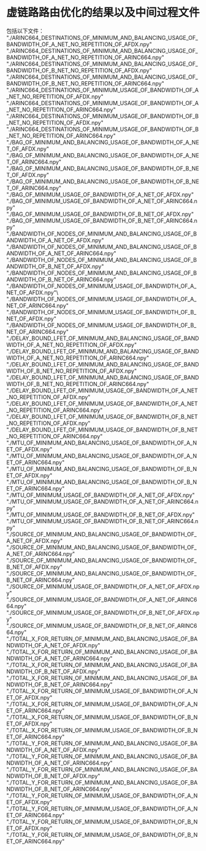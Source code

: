 # 虚链路路由优化的结果以及中间过程文件
包括以下文件：
"./ARINC664_DESTINATIONS_OF_MINIMUM_AND_BALANCING_USAGE_OF_BANDWIDTH_OF_A_NET_NO_REPETITION_OF_AFDX.npy"\
"./ARINC664_DESTINATIONS_OF_MINIMUM_AND_BALANCING_USAGE_OF_BANDWIDTH_OF_A_NET_NO_REPETITION_OF_ARINC664.npy"\
"./ARINC664_DESTINATIONS_OF_MINIMUM_AND_BALANCING_USAGE_OF_BANDWIDTH_OF_B_NET_NO_REPETITION_OF_AFDX.npy"\
"./ARINC664_DESTINATIONS_OF_MINIMUM_AND_BALANCING_USAGE_OF_BANDWIDTH_OF_B_NET_NO_REPETITION_OF_ARINC664.npy"\
"./ARINC664_DESTINATIONS_OF_MINIMUM_USAGE_OF_BANDWIDTH_OF_A_NET_NO_REPETITION_OF_AFDX.npy"\
"./ARINC664_DESTINATIONS_OF_MINIMUM_USAGE_OF_BANDWIDTH_OF_A_NET_NO_REPETITION_OF_ARINC664.npy"\
"./ARINC664_DESTINATIONS_OF_MINIMUM_USAGE_OF_BANDWIDTH_OF_B_NET_NO_REPETITION_OF_AFDX.npy"\
"./ARINC664_DESTINATIONS_OF_MINIMUM_USAGE_OF_BANDWIDTH_OF_B_NET_NO_REPETITION_OF_ARINC664.npy"\
"./BAG_OF_MINIMUM_AND_BALANCING_USAGE_OF_BANDWIDTH_OF_A_NET_OF_AFDX.npy"\
"./BAG_OF_MINIMUM_AND_BALANCING_USAGE_OF_BANDWIDTH_OF_A_NET_OF_ARINC664.npy"\
"./BAG_OF_MINIMUM_AND_BALANCING_USAGE_OF_BANDWIDTH_OF_B_NET_OF_AFDX.npy"\
"./BAG_OF_MINIMUM_AND_BALANCING_USAGE_OF_BANDWIDTH_OF_B_NET_OF_ARINC664.npy"\
"./BAG_OF_MINIMUM_USAGE_OF_BANDWIDTH_OF_A_NET_OF_AFDX.npy"\
"./BAG_OF_MINIMUM_USAGE_OF_BANDWIDTH_OF_A_NET_OF_ARINC664.npy"\
"./BAG_OF_MINIMUM_USAGE_OF_BANDWIDTH_OF_B_NET_OF_AFDX.npy"\
"./BAG_OF_MINIMUM_USAGE_OF_BANDWIDTH_OF_B_NET_OF_ARINC664.npy"\
"./BANDWIDTH_OF_NODES_OF_MINIMUM_AND_BALANCING_USAGE_OF_BANDWIDTH_OF_A_NET_OF_AFDX.npy"\
"./BANDWIDTH_OF_NODES_OF_MINIMUM_AND_BALANCING_USAGE_OF_BANDWIDTH_OF_A_NET_OF_ARINC664.npy"\
"./BANDWIDTH_OF_NODES_OF_MINIMUM_AND_BALANCING_USAGE_OF_BANDWIDTH_OF_B_NET_OF_AFDX.npy"\
"./BANDWIDTH_OF_NODES_OF_MINIMUM_AND_BALANCING_USAGE_OF_BANDWIDTH_OF_B_NET_OF_ARINC664.npy"\
"./BANDWIDTH_OF_NODES_OF_MINIMUM_USAGE_OF_BANDWIDTH_OF_A_NET_OF_AFDX.npy"\\
"./BANDWIDTH_OF_NODES_OF_MINIMUM_USAGE_OF_BANDWIDTH_OF_A_NET_OF_ARINC664.npy"\
"./BANDWIDTH_OF_NODES_OF_MINIMUM_USAGE_OF_BANDWIDTH_OF_B_NET_OF_AFDX.npy"\
"./BANDWIDTH_OF_NODES_OF_MINIMUM_USAGE_OF_BANDWIDTH_OF_B_NET_OF_ARINC664.npy"\
"./DELAY_BOUND_LFET_OF_MINIMUM_AND_BALANCING_USAGE_OF_BANDWIDTH_OF_A_NET_NO_REPETITION_OF_AFDX.npy"\
"./DELAY_BOUND_LFET_OF_MINIMUM_AND_BALANCING_USAGE_OF_BANDWIDTH_OF_A_NET_NO_REPETITION_OF_ARINC664.npy"\
"./DELAY_BOUND_LFET_OF_MINIMUM_AND_BALANCING_USAGE_OF_BANDWIDTH_OF_B_NET_NO_REPETITION_OF_AFDX.npy"\
"./DELAY_BOUND_LFET_OF_MINIMUM_AND_BALANCING_USAGE_OF_BANDWIDTH_OF_B_NET_NO_REPETITION_OF_ARINC664.npy"\
"./DELAY_BOUND_LFET_OF_MINIMUM_USAGE_OF_BANDWIDTH_OF_A_NET_NO_REPETITION_OF_AFDX.npy"\
"./DELAY_BOUND_LFET_OF_MINIMUM_USAGE_OF_BANDWIDTH_OF_A_NET_NO_REPETITION_OF_ARINC664.npy"\
"./DELAY_BOUND_LFET_OF_MINIMUM_USAGE_OF_BANDWIDTH_OF_B_NET_NO_REPETITION_OF_AFDX.npy"\
"./DELAY_BOUND_LFET_OF_MINIMUM_USAGE_OF_BANDWIDTH_OF_B_NET_NO_REPETITION_OF_ARINC664.npy"\
"./MTU_OF_MINIMUM_AND_BALANCING_USAGE_OF_BANDWIDTH_OF_A_NET_OF_AFDX.npy"\
"./MTU_OF_MINIMUM_AND_BALANCING_USAGE_OF_BANDWIDTH_OF_A_NET_OF_ARINC664.npy"\
"./MTU_OF_MINIMUM_AND_BALANCING_USAGE_OF_BANDWIDTH_OF_B_NET_OF_AFDX.npy"\
"./MTU_OF_MINIMUM_AND_BALANCING_USAGE_OF_BANDWIDTH_OF_B_NET_OF_ARINC664.npy"\
"./MTU_OF_MINIMUM_USAGE_OF_BANDWIDTH_OF_A_NET_OF_AFDX.npy"\
"./MTU_OF_MINIMUM_USAGE_OF_BANDWIDTH_OF_A_NET_OF_ARINC664.npy"\
"./MTU_OF_MINIMUM_USAGE_OF_BANDWIDTH_OF_B_NET_OF_AFDX.npy"\
"./MTU_OF_MINIMUM_USAGE_OF_BANDWIDTH_OF_B_NET_OF_ARINC664.npy"\
"./SOURCE_OF_MINIMUM_AND_BALANCING_USAGE_OF_BANDWIDTH_OF_A_NET_OF_AFDX.npy"\
"./SOURCE_OF_MINIMUM_AND_BALANCING_USAGE_OF_BANDWIDTH_OF_A_NET_OF_ARINC664.npy"\
"./SOURCE_OF_MINIMUM_AND_BALANCING_USAGE_OF_BANDWIDTH_OF_B_NET_OF_AFDX.npy"\
"./SOURCE_OF_MINIMUM_AND_BALANCING_USAGE_OF_BANDWIDTH_OF_B_NET_OF_ARINC664.npy"\
"./SOURCE_OF_MINIMUM_USAGE_OF_BANDWIDTH_OF_A_NET_OF_AFDX.npy"\
"./SOURCE_OF_MINIMUM_USAGE_OF_BANDWIDTH_OF_A_NET_OF_ARINC664.npy"\
"./SOURCE_OF_MINIMUM_USAGE_OF_BANDWIDTH_OF_B_NET_OF_AFDX.npy"\
"./SOURCE_OF_MINIMUM_USAGE_OF_BANDWIDTH_OF_B_NET_OF_ARINC664.npy"\
"./TOTAL_X_FOR_RETURN_OF_MINIMUM_AND_BALANCING_USAGE_OF_BANDWIDTH_OF_A_NET_OF_AFDX.npy"\
"./TOTAL_X_FOR_RETURN_OF_MINIMUM_AND_BALANCING_USAGE_OF_BANDWIDTH_OF_A_NET_OF_ARINC664.npy"\
"./TOTAL_X_FOR_RETURN_OF_MINIMUM_AND_BALANCING_USAGE_OF_BANDWIDTH_OF_B_NET_OF_AFDX.npy"\
"./TOTAL_X_FOR_RETURN_OF_MINIMUM_AND_BALANCING_USAGE_OF_BANDWIDTH_OF_B_NET_OF_ARINC664.npy"\
"./TOTAL_X_FOR_RETURN_OF_MINIMUM_USAGE_OF_BANDWIDTH_OF_A_NET_OF_AFDX.npy"\
"./TOTAL_X_FOR_RETURN_OF_MINIMUM_USAGE_OF_BANDWIDTH_OF_A_NET_OF_ARINC664.npy"\
"./TOTAL_X_FOR_RETURN_OF_MINIMUM_USAGE_OF_BANDWIDTH_OF_B_NET_OF_AFDX.npy"\
"./TOTAL_X_FOR_RETURN_OF_MINIMUM_USAGE_OF_BANDWIDTH_OF_B_NET_OF_ARINC664.npy"\
"./TOTAL_Y_FOR_RETURN_OF_MINIMUM_AND_BALANCING_USAGE_OF_BANDWIDTH_OF_A_NET_OF_AFDX.npy"\
"./TOTAL_Y_FOR_RETURN_OF_MINIMUM_AND_BALANCING_USAGE_OF_BANDWIDTH_OF_A_NET_OF_ARINC664.npy"\
"./TOTAL_Y_FOR_RETURN_OF_MINIMUM_AND_BALANCING_USAGE_OF_BANDWIDTH_OF_B_NET_OF_AFDX.npy"\
"./TOTAL_Y_FOR_RETURN_OF_MINIMUM_AND_BALANCING_USAGE_OF_BANDWIDTH_OF_B_NET_OF_ARINC664.npy"\
"./TOTAL_Y_FOR_RETURN_OF_MINIMUM_USAGE_OF_BANDWIDTH_OF_A_NET_OF_AFDX.npy"\
"./TOTAL_Y_FOR_RETURN_OF_MINIMUM_USAGE_OF_BANDWIDTH_OF_A_NET_OF_ARINC664.npy"\
"./TOTAL_Y_FOR_RETURN_OF_MINIMUM_USAGE_OF_BANDWIDTH_OF_B_NET_OF_AFDX.npy"\
"./TOTAL_Y_FOR_RETURN_OF_MINIMUM_USAGE_OF_BANDWIDTH_OF_B_NET_OF_ARINC664.npy"
